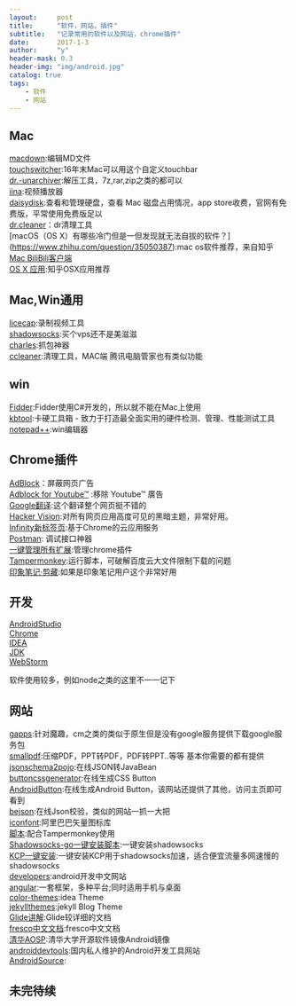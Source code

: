 ```yaml
---
layout:     post
title:      "软件，网站，插件"
subtitle:   "记录常用的软件以及网站，chrome插件"
date:       2017-1-3
author:     "y"
header-mask: 0.3
header-img: "img/android.jpg"
catalog: true
tags:
    - 软件
    - 网站
---
```


## Mac

[macdown](http://macdown.uranusjr.com/):编辑MD文件<br>
[touchswitcher](https://hazeover.com/touchswitcher.html?ref=producthunt):16年末Mac可以用这个自定义touchbar<br>
[dr.-unarchiver](https://itunes.apple.com/cn/app/dr.-unarchiver-rar-zip-archive/id1127253508?l=en&mt=12):解压工具，7z,rar,zip之类的都可以<br>
[iina](https://github.com/lhc70000/iina):视频播放器<br>
[daisydisk](https://daisydiskapp.com/):查看和管理硬盘，查看 Mac 磁盘占用情况，app store收费，官网有免费版，平常使用免费版足以<br>
[dr.cleaner](https://itunes.apple.com/cn/app/dr.cleaner-qing-li-ci-pan/id921458519?mt=12)：dr清理工具<br>
[macOS（OS X）有哪些冷门但是一但发现就无法自拔的软件？]
(https://www.zhihu.com/question/35050387):mac os软件推荐，来自知乎<br>
[Mac BiliBili客户端](https://github.com/typcn/bilibili-mac-client)<br>
[OS X 应用](https://www.zhihu.com/topic/19551349/hot):知乎OSX应用推荐<br>


## Mac,Win通用

[licecap](http://www.cockos.com/licecap/):录制视频工具<br>
[shadowsocks](https://github.com/shadowsocks):买个vps还不是美滋滋<br>
[charles](https://www.charlesproxy.com/):抓包神器<br>
[ccleaner](https://www.piriform.com/ccleaner):清理工具，MAC端 腾讯电脑管家也有类似功能<br>

## win

[Fidder]():Fidder使用C#开发的，所以就不能在Mac上使用<br>
[kbtool](http://www.kbtool.cn/):卡硬工具箱 - 致力于打造最全面实用的硬件检测、管理、性能测试工具<br>
[notepad++](https://notepad-plus-plus.org/):win编辑器<br>

## Chrome插件

[AdBlock](https://chrome.google.com/webstore/detail/adblock/gighmmpiobklfepjocnamgkkbiglidom)：屏蔽网页广告<br>
[Adblock for Youtube™](https://chrome.google.com/webstore/detail/adblock-for-youtube/cmedhionkhpnakcndndgjdbohmhepckk) :移除 Youtube™ 廣告<br>
[Google翻译](https://chrome.google.com/webstore/detail/google-translate/aapbdbdomjkkjkaonfhkkikfgjllcleb):这个翻译整个网页挺不错的<br>
[Hacker Vision](https://chrome.google.com/webstore/detail/hacker-vision/fommidcneendjonelhhhkmoekeicedej):对所有网页应用高度可见的黑暗主题，非常好用。<br>
[Infinity新标签页](https://chrome.google.com/webstore/detail/infinity-new-tab/dbfmnekepjoapopniengjbcpnbljalfg):基于Chrome的云应用服务<br>
[Postman](https://chrome.google.com/webstore/detail/postman/fhbjgbiflinjbdggehcddcbncdddomop): 调试接口神器<br>
[一键管理所有扩展](https://chrome.google.com/webstore/detail/%E4%B8%80%E9%94%AE%E7%AE%A1%E7%90%86%E6%89%80%E6%9C%89%E6%89%A9%E5%B1%95/niemebbfnfbjfojajlmnbiikmcpjkkja):管理chrome插件<br>
[Tampermonkey](https://chrome.google.com/webstore/detail/tampermonkey/dhdgffkkebhmkfjojejmpbldmpobfkfo):运行脚本，可破解百度云大文件限制下载的问题<br>
[印象笔记·剪藏](https://chrome.google.com/webstore/detail/evernote-web-clipper/pioclpoplcdbaefihamjohnefbikjilc):如果是印象笔记用户这个非常好用


## 开发

[AndroidStudio](https://developer.android.com/studio/index.html?hl=zh-cn)<br>
[Chrome](https://www.google.com/chrome/browser/desktop/index.html)<br>
[IDEA](http://www.jetbrains.com/idea/)<br>
[JDK](http://www.oracle.com/technetwork/cn/java/javase/downloads/jdk8-downloads-2133151-zhs.html)<br>
[WebStorm](http://www.jetbrains.com/webstorm/)<br>

软件使用较多，例如node之类的这里不一一记下

## 网站

[gapps](http://opengapps.org/):针对魔趣，cm之类的类似于原生但是没有google服务提供下载google服务包<br>
[smallpdf](http://smallpdf.com/cn):压缩PDF，PPT转PDF，PDF转PPT..等等 基本你需要的都有提供<br>
[jsonschema2pojo](http://www.jsonschema2pojo.org/):在线JSON转JavaBean<br>
[buttoncssgenerator](http://buttoncssgenerator.com/):在线生成CSS Button<br>
[AndroidButton](angrytools.com/android/button/):在线生成Android Button，该网站还提供了其他，访问主页即可看到<br>
[bejson](http://www.bejson.com/):在线Json校验，类似的网站一抓一大把<br>
[iconfont](http://www.iconfont.cn/):阿里巴巴矢量图标库<br>
[脚本](https://greasyfork.org/zh-CN/):配合Tampermonkey使用<br>
[Shadowsocks-go一键安装脚本](https://teddysun.com/392.html):一键安装shadowsocks<br>
[KCP一键安装](https://blog.kuoruan.com/110.html):一键安装KCP用于shadowsocks加速，适合便宜流量多网速慢的shadowsocks<br>
[developers](https://developers.google.cn/):android开发中文网站<br>
[angular](https://angular.cn/):一套框架，多种平台;同时适用手机与桌面<br>
[color-themes](http://color-themes.com/?view=index&page=1&order=popular&search=&layout=Generic):idea Theme<br>
[jekyllthemes](http://jekyllthemes.org/):jekyll Blog Theme<br>
[Glide讲解](https://mrfu.me/2016/02/27/Glide_Getting_Started/):Glide较详细的文档<br>
[fresco中文文档](http://www.fresco-cn.org/about.html):fresco中文文档<br>
[清华AOSP](https://mirrors.tuna.tsinghua.edu.cn/help/AOSP/):清华大学开源软件镜像Android镜像<br>
[androiddevtools](http://www.androiddevtools.cn/):国内私人维护的Android开发工具网站<br>
[AndroidSource](https://android.googlesource.com/?format=HTML):<br>


## 未完待续
